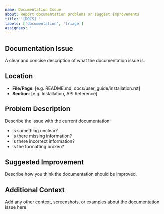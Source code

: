 ```yaml
---
name: Documentation Issue
about: Report documentation problems or suggest improvements
title: '[DOCS] '
labels: ['documentation', 'triage']
assignees: ''
---
```


## Documentation Issue
A clear and concise description of what the documentation issue is.

## Location
- **File/Page**: [e.g. README.md, docs/user_guide/installation.rst]
- **Section**: [e.g. Installation, API Reference]

## Problem Description
Describe the issue with the current documentation:
- Is something unclear?
- Is there missing information?
- Is there incorrect information?
- Is the formatting broken?

## Suggested Improvement
Describe how you think the documentation should be improved.

## Additional Context
Add any other context, screenshots, or examples about the documentation issue here.
